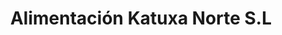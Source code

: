 ---
title: "Alimentación Katuxa Norte S.L"
url: /vigo/alimentacion-katuxa-norte-s-l/
shop: frutería
---